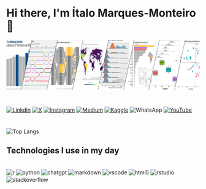 # Hi there, I'm Ítalo Marques-Monteiro 👋

<img style="width:1000px" src="https://github.com/italomarquesmonteiro/italomarquesmonteiro/blob/main/Photo-cover-GitHub-LinkedIn-x_reduced.PNG" alt="Graph Image">

#

[![Linkdin](https://img.shields.io/badge/LinkedIn-0077B5?style=for-the-badge&logo=linkedin&logoColor=white)](https://www.linkedin.com/in/italomarquesmonteiro/)
[![X](https://img.shields.io/badge/X-%23000000.svg?style=for-the-badge&logo=X&logoColor=white)](https://twitter.com/italommonteiro)
[![Instagram](https://img.shields.io/badge/Instagram-E4405F?style=for-the-badge&logo=instagram&logoColor=white)](https://instagram.com/italo.m.m)
[![Medium](https://img.shields.io/badge/Medium-12100E?style=for-the-badge&logo=medium&logoColor=white)](https://medium.com/@italomarquesmonteiro)
[![Kaggle](https://img.shields.io/badge/Kaggle-035a7d?style=for-the-badge&logo=kaggle&logoColor=white)](https://www.kaggle.com/talomarquesmonteiro)
![WhatsApp](https://img.shields.io/badge/WhatsApp-25D366?style=for-the-badge&logo=whatsapp&logoColor=white)
[![YouTube](https://img.shields.io/badge/YouTube-FF0000?style=for-the-badge&logo=youtube&logoColor=white)](https://www.youtube.com/channel/UCB_lseG8dAbdjuemJv-nHXw)
#
<!--![Ítalo Marques-Monteiro GitHub status](https://github-readme-stats.vercel.app/api?username=italomarquesmonteiro&show_icons=true&theme=dracula)-->


![Top Langs](https://github-readme-stats.vercel.app/api/top-langs/?username=italomarquesmonteiro&hide_progress=true)

## Technologies I use in my day

<div style="display: inline_block"><br/>
    <img align="center" alt="r" src="https://img.shields.io/badge/r-%23276DC3.svg?style=for-the-badge&logo=r&logoColor=white" />
    <img align="center" alt="python" src="https://img.shields.io/badge/python-3670A0?style=for-the-badge&logo=python&logoColor=ffdd54" />
    <img align="center" alt="chatgpt" src="https://img.shields.io/badge/ChatGPT-%2325D366.svg?style=for-the-badge&logo=openai&logoColor=black" />
    <img align="center" alt="markdown" src="https://img.shields.io/badge/markdown-%23000000.svg?style=for-the-badge&logo=markdown&logoColor=white" />
    <img align="center" alt="vscode" src="https://img.shields.io/badge/Visual%20Studio%20Code-0078d7.svg?style=for-the-badge&logo=visual-studio-code&logoColor=white" />
    <img align="center" alt="html5" src="https://img.shields.io/badge/html5-%23E34F26.svg?style=for-the-badge&logo=html5&logoColor=white" />
    <img align="center" alt="rstudio" src="https://img.shields.io/badge/RStudio-4285F4?style=for-the-badge&logo=rstudio&logoColor=white" />
    <img align="center" alt="stackoverflow" src="https://img.shields.io/badge/-Stackoverflow-FE7A16?style=for-the-badge&logo=stack-overflow&logoColor=white" />
</div>
